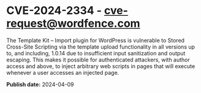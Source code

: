 # CVE-2024-2334 - cve-request@wordfence.com

The Template Kit – Import plugin for WordPress is vulnerable to Stored Cross-Site Scripting via the template upload functionality in all versions up to, and including, 1.0.14 due to insufficient input sanitization and output escaping. This makes it possible for authenticated attackers, with author access and above, to inject arbitrary web scripts in pages that will execute whenever a user accesses an injected page.

**Publish date:** 2024-04-09
